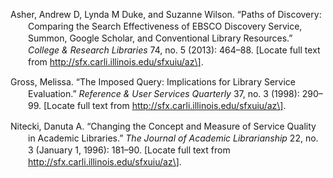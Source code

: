 <div class="csl-bib-body"
style="line-height: 1.35; padding-left: 2em; text-indent:-2em;">

Asher, Andrew D, Lynda M Duke, and Suzanne Wilson. “Paths of Discovery:
Comparing the Search Effectiveness of EBSCO Discovery Service, Summon,
Google Scholar, and Conventional Library Resources.” *College & Research
Libraries* 74, no. 5 (2013): 464–88. \[Locate full text from
http://sfx.carli.illinois.edu/sfxuiu/az\].

Gross, Melissa. “The Imposed Query: Implications for Library Service
Evaluation.” *Reference & User Services Quarterly* 37, no. 3 (1998):
290–99. \[Locate full text from
http://sfx.carli.illinois.edu/sfxuiu/az\].

Nitecki, Danuta A. “Changing the Concept and Measure of Service Quality
in Academic Libraries.” *The Journal of Academic Librarianship* 22, no.
3 (January 1, 1996): 181–90. \[Locate full text from
http://sfx.carli.illinois.edu/sfxuiu/az\].

</div>
